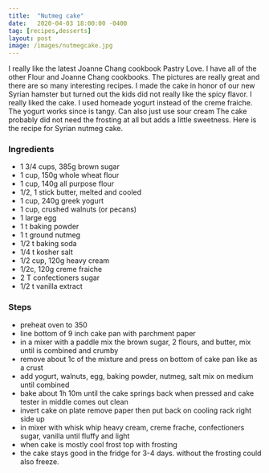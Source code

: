 ```yaml
---
title:  "Nutmeg cake"
date:   2020-04-03 18:00:00 -0400
tag: [recipes,desserts]
layout: post
image: /images/nutmegcake.jpg
---
```

I really like the latest Joanne Chang cookbook Pastry Love. I have all of the other Flour and Joanne Chang cookbooks. The pictures are really great and
there are so many interesting recipes. I made the cake in honor of our new Syrian hamster but turned out the kids did not really like the spicy flavor.
I really liked the cake.  I used homeade yogurt instead of the creme fraiche.  The yogurt works since is tangy.  Can also just use sour cream The cake probably did not need the frosting at all but adds a little sweetness.  Here is the recipe for Syrian nutmeg cake.

### Ingredients
- 1 3/4 cups, 385g brown sugar
- 1 cup, 150g whole wheat flour
- 1 cup, 140g all purpose flour
- 1/2, 1 stick butter, melted and cooled
- 1 cup, 240g greek yogurt
- 1 cup, crushed walnuts (or pecans)
- 1 large egg
- 1 t baking powder
- 1 t ground nutmeg
- 1/2 t baking soda
- 1/4 t kosher salt
- 1/2 cup, 120g heavy cream
- 1/2c, 120g creme fraiche
- 2 T confectioners sugar
- 1/2 t vanilla extract

### Steps
- preheat oven to 350
- line bottom of 9 inch cake pan with parchment paper
- in a mixer with a paddle mix the brown sugar, 2 flours, and butter, mix until is combined and crumby
- remove about 1c of the mixture and press on bottom of cake pan like as a crust
- add yogurt, walnuts, egg, baking powder, nutmeg, salt mix on medium until combined
- bake about 1h 10m until the cake springs back when pressed and cake tester in middle comes out clean
- invert cake on plate remove paper then put back on cooling rack right side up
- in mixer with whisk whip heavy cream, creme frache, confectioners sugar, vanilla until fluffy and light
- when cake is mostly cool frost top with frosting
- the cake stays good in the fridge for 3-4 days.  without the frosting could also freeze.
